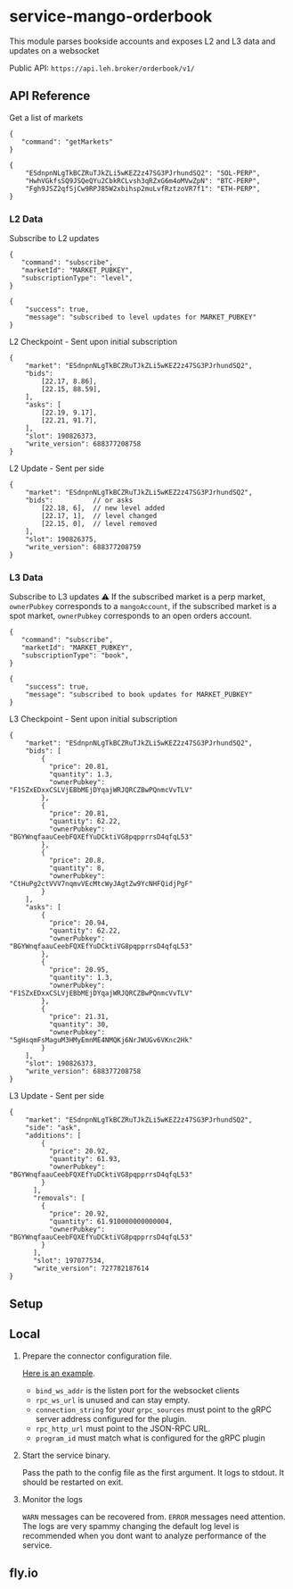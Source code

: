 # service-mango-orderbook

This module parses bookside accounts and exposes L2 and L3 data and updates on a websocket

Public API: `https://api.leh.broker/orderbook/v1/`

## API Reference

Get a list of markets

```
{
   "command": "getMarkets"
}
```

```
{
    "ESdnpnNLgTkBCZRuTJkZLi5wKEZ2z47SG3PJrhundSQ2": "SOL-PERP",
    "HwhVGkfsSQ9JSQeQYu2CbkRCLvsh3qRZxG6m4oMVwZpN": "BTC-PERP",
    "Fgh9JSZ2qfSjCw9RPJ85W2xbihsp2muLvfRztzoVR7f1": "ETH-PERP",
}
```

### L2 Data 

Subscribe to L2 updates

```
{
   "command": "subscribe",
   "marketId": "MARKET_PUBKEY",
   "subscriptionType": "level",
}
```

```
{
    "success": true,
    "message": "subscribed to level updates for MARKET_PUBKEY"
}
```

L2 Checkpoint - Sent upon initial subscription

```
{
    "market": "ESdnpnNLgTkBCZRuTJkZLi5wKEZ2z47SG3PJrhundSQ2",
    "bids":
        [22.17, 8.86],
        [22.15, 88.59],
    ],
    "asks": [
        [22.19, 9.17],
        [22.21, 91.7],
    ],
    "slot": 190826373,
    "write_version": 688377208758
}
```

L2 Update - Sent per side

```
{
    "market": "ESdnpnNLgTkBCZRuTJkZLi5wKEZ2z47SG3PJrhundSQ2",
    "bids":          // or asks
        [22.18, 6],  // new level added
        [22.17, 1],  // level changed
        [22.15, 0],  // level removed
    ],
    "slot": 190826375,
    "write_version": 688377208759
}
```
### L3 Data 

Subscribe to L3 updates
:warning: If the subscribed market is a perp market, `ownerPubkey` corresponds to a `mangoAccount`, if the subscribed market is a spot market, `ownerPubkey` corresponds to an open orders account.

```
{
   "command": "subscribe",
   "marketId": "MARKET_PUBKEY",
   "subscriptionType": "book",
}
```

```
{
    "success": true,
    "message": "subscribed to book updates for MARKET_PUBKEY"
}
```

L3 Checkpoint - Sent upon initial subscription

```
{
    "market": "ESdnpnNLgTkBCZRuTJkZLi5wKEZ2z47SG3PJrhundSQ2",
    "bids": [
        {
          "price": 20.81,
          "quantity": 1.3,
          "ownerPubkey": "F1SZxEDxxCSLVjEBbMEjDYqajWRJQRCZBwPQnmcVvTLV"
        },
        {
          "price": 20.81,
          "quantity": 62.22,
          "ownerPubkey": "BGYWnqfaauCeebFQXEfYuDCktiVG8pqpprrsD4qfqL53"
        },
        {
          "price": 20.8,
          "quantity": 8,
          "ownerPubkey": "CtHuPg2ctVVV7nqmvVEcMtcWyJAgtZw9YcNHFQidjPgF"
        }
    ],
    "asks": [
        {
          "price": 20.94,
          "quantity": 62.22,
          "ownerPubkey": "BGYWnqfaauCeebFQXEfYuDCktiVG8pqpprrsD4qfqL53"
        },
        {
          "price": 20.95,
          "quantity": 1.3,
          "ownerPubkey": "F1SZxEDxxCSLVjEBbMEjDYqajWRJQRCZBwPQnmcVvTLV"
        },
        {
          "price": 21.31,
          "quantity": 30,
          "ownerPubkey": "5gHsqmFsMaguM3HMyEmnME4NMQKj6NrJWUGv6VKnc2Hk"
        }
    ],
    "slot": 190826373,
    "write_version": 688377208758
}
```

L3 Update - Sent per side

```
{
    "market": "ESdnpnNLgTkBCZRuTJkZLi5wKEZ2z47SG3PJrhundSQ2",
    "side": "ask",
    "additions": [
        {
          "price": 20.92,
          "quantity": 61.93,
          "ownerPubkey": "BGYWnqfaauCeebFQXEfYuDCktiVG8pqpprrsD4qfqL53"
        }
      ],
      "removals": [
        {
          "price": 20.92,
          "quantity": 61.910000000000004,
          "ownerPubkey": "BGYWnqfaauCeebFQXEfYuDCktiVG8pqpprrsD4qfqL53"
        }
      ],
      "slot": 197077534,
      "write_version": 727782187614
}
```


## Setup

## Local

1. Prepare the connector configuration file.

   [Here is an example](service-mango-orderbook/conf/example-config.toml).

   - `bind_ws_addr` is the listen port for the websocket clients
   - `rpc_ws_url` is unused and can stay empty.
   - `connection_string` for your `grpc_sources` must point to the gRPC server
     address configured for the plugin.
   - `rpc_http_url` must point to the JSON-RPC URL.
   - `program_id` must match what is configured for the gRPC plugin

2. Start the service binary.

   Pass the path to the config file as the first argument. It logs to stdout. It
   should be restarted on exit.

3. Monitor the logs

   `WARN` messages can be recovered from. `ERROR` messages need attention. The
   logs are very spammy changing the default log level is recommended when you
   dont want to analyze performance of the service.

## fly.io

